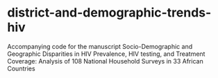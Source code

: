 # district-and-demographic-trends-hiv
Accompanying code for the manuscript Socio-Demographic and Geographic Disparities in HIV Prevalence, HIV testing, and Treatment Coverage: Analysis of 108 National Household Surveys in 33 African Countries
